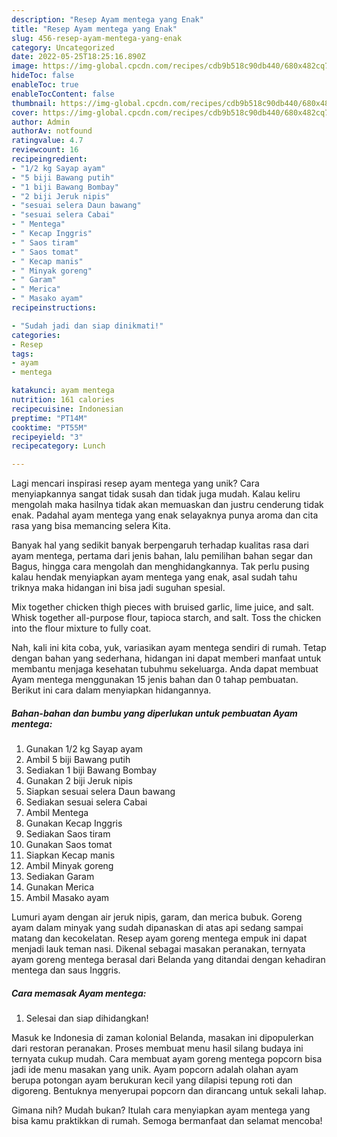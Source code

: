 ```yaml
---
description: "Resep Ayam mentega yang Enak"
title: "Resep Ayam mentega yang Enak"
slug: 456-resep-ayam-mentega-yang-enak
category: Uncategorized
date: 2022-05-25T18:25:16.890Z
image: https://img-global.cpcdn.com/recipes/cdb9b518c90db440/680x482cq70/ayam-mentega-foto-resep-utama.jpg
hideToc: false
enableToc: true
enableTocContent: false
thumbnail: https://img-global.cpcdn.com/recipes/cdb9b518c90db440/680x482cq70/ayam-mentega-foto-resep-utama.jpg
cover: https://img-global.cpcdn.com/recipes/cdb9b518c90db440/680x482cq70/ayam-mentega-foto-resep-utama.jpg
author: Admin
authorAv: notfound
ratingvalue: 4.7
reviewcount: 16
recipeingredient:
- "1/2 kg Sayap ayam"
- "5 biji Bawang putih"
- "1 biji Bawang Bombay"
- "2 biji Jeruk nipis"
- "sesuai selera Daun bawang"
- "sesuai selera Cabai"
- " Mentega"
- " Kecap Inggris"
- " Saos tiram"
- " Saos tomat"
- " Kecap manis"
- " Minyak goreng"
- " Garam"
- " Merica"
- " Masako ayam"
recipeinstructions:

- "Sudah jadi dan siap dinikmati!"
categories:
- Resep
tags:
- ayam
- mentega

katakunci: ayam mentega 
nutrition: 161 calories
recipecuisine: Indonesian
preptime: "PT14M"
cooktime: "PT55M"
recipeyield: "3"
recipecategory: Lunch

---
```





Lagi mencari inspirasi resep ayam mentega yang unik? Cara menyiapkannya sangat tidak susah dan tidak juga mudah. Kalau keliru mengolah maka hasilnya tidak akan memuaskan dan justru cenderung tidak enak. Padahal ayam mentega yang enak selayaknya punya aroma dan cita rasa yang bisa memancing selera Kita.





Banyak hal yang sedikit banyak berpengaruh terhadap kualitas rasa dari ayam mentega, pertama dari jenis bahan, lalu pemilihan bahan segar dan Bagus, hingga cara mengolah dan menghidangkannya. Tak perlu pusing kalau hendak menyiapkan ayam mentega yang enak,      asal sudah tahu triknya maka hidangan ini bisa jadi suguhan spesial.














Mix together chicken thigh pieces with bruised garlic, lime juice, and salt. Whisk together all-purpose flour, tapioca starch, and salt. Toss the chicken into the flour mixture to fully coat.






Nah, kali ini kita coba, yuk, variasikan ayam mentega sendiri di rumah. Tetap dengan bahan yang sederhana, hidangan ini dapat memberi manfaat untuk membantu menjaga kesehatan tubuhmu sekeluarga. Anda dapat membuat Ayam mentega menggunakan 15 jenis bahan dan 0 tahap pembuatan. Berikut ini cara dalam menyiapkan hidangannya.

<!--inarticleads1-->

##### Bahan-bahan dan bumbu yang diperlukan untuk pembuatan Ayam mentega:

1. Gunakan 1/2 kg Sayap ayam
1. Ambil 5 biji Bawang putih
1. Sediakan 1 biji Bawang Bombay
1. Gunakan 2 biji Jeruk nipis
1. Siapkan sesuai selera Daun bawang
1. Sediakan sesuai selera Cabai
1. Ambil  Mentega
1. Gunakan  Kecap Inggris
1. Sediakan  Saos tiram
1. Gunakan  Saos tomat
1. Siapkan  Kecap manis
1. Ambil  Minyak goreng
1. Sediakan  Garam
1. Gunakan  Merica
1. Ambil  Masako ayam


Lumuri ayam dengan air jeruk nipis, garam, dan merica bubuk. Goreng ayam dalam minyak yang sudah dipanaskan di atas api sedang sampai matang dan kecokelatan. Resep ayam goreng mentega empuk ini dapat menjadi lauk teman nasi. Dikenal sebagai masakan peranakan, ternyata ayam goreng mentega berasal dari Belanda yang ditandai dengan kehadiran mentega dan saus Inggris. 

<!--inarticleads2-->

##### Cara memasak Ayam mentega:


1. Selesai dan siap dihidangkan!

Masuk ke Indonesia di zaman kolonial Belanda, masakan ini dipopulerkan dari restoran peranakan. Proses membuat menu hasil silang budaya ini ternyata cukup mudah. Cara membuat ayam goreng mentega popcorn bisa jadi ide menu masakan yang unik. Ayam popcorn adalah olahan ayam berupa potongan ayam berukuran kecil yang dilapisi tepung roti dan digoreng. Bentuknya menyerupai popcorn dan dirancang untuk sekali lahap. 

Gimana nih? Mudah bukan? Itulah cara menyiapkan ayam mentega yang bisa kamu praktikkan di rumah. Semoga bermanfaat dan selamat mencoba!
